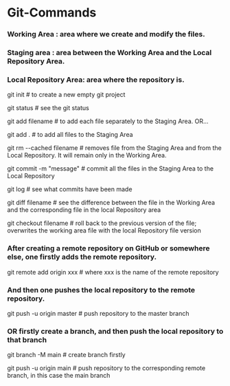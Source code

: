 # Git-Commands #

### Working Area		: area where we create and modify the files.
### Staging area		: area between the Working Area and the Local Repository Area.
### Local Repository Area: area where the repository is.

git init # to create a new empty git project

git status # see the git status

git add filename # to add each file separately to the Staging Area. OR...

git add . # to add all files to the Staging Area

git rm --cached filename # removes file from the Staging Area and from the Local Repository. It will remain only in the Working Area.

git commit -m "message" # commit all the files in the Staging Area to the Local Repository

git log # see what commits have been made

git diff filename # see the difference between the file in the Working Area and the corresponding file in the local Repository area

git checkout filename # roll back to the previous version of the file; overwrites the working area file with the local Repository file version

### After creating a remote repository on GitHub or somewhere else, one firstly adds the remote repository.
git remote add origin xxx # where xxx is the name of the remote repository 

### And then one pushes the local repository to the remote repository.
git push -u origin master # push repository to the master branch

### OR firstly create a branch, and then push the local repository to that branch
git branch -M main        # create branch firstly

git push -u origin main   # push repository to the corresponding remote branch, in this case the main branch

